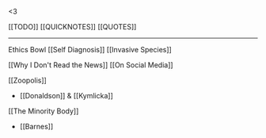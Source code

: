 <3

[[TODO]]
[[QUICKNOTES]]
[[QUOTES]]

---
Ethics Bowl
[[Self Diagnosis]]
[[Invasive Species]]


[[Why I Don't Read the News]]
[[On Social Media]]

[[Zoopolis]]
- [[Donaldson]] & [[Kymlicka]]

[[The Minority Body]]
- [[Barnes]]


